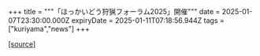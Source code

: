 +++
title = """「ほっかいどう狩猟フォーラム2025」開催"""
date = 2025-01-07T23:30:00.000Z
expiryDate = 2025-01-11T07:18:56.944Z
tags = ["kuriyama","news"]
+++


[[source]](https://www.town.kuriyama.hokkaido.jp/soshiki/50/29925.html)
